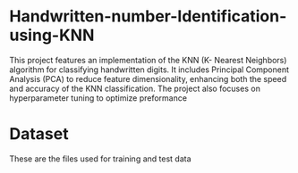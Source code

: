 # Handwritten-number-Identification-using-KNN
This project features an implementation of the KNN (K- Nearest Neighbors) algorithm for classifying handwritten digits. It includes Principal Component Analysis (PCA) to reduce feature dimensionality, enhancing both the speed and accuracy of the KNN classification. The project also focuses on hyperparameter tuning to optimize preformance

# Dataset
These are the files used for training and test data
